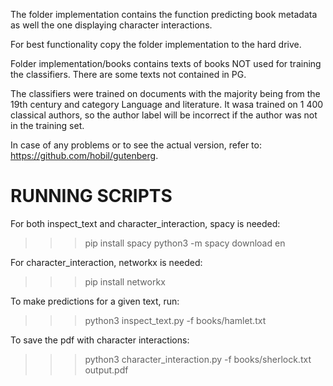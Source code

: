 The folder implementation contains the function predicting book metadata as well the one displaying character interactions.

For best functionality copy the folder implementation to the hard drive.

Folder implementation/books contains texts of books NOT used for training the classifiers. There are some texts not contained in PG.

The classifiers were trained on documents with the majority being from the 19th century and category Language and literature. It wasa trained on 1 400 classical authors, so the author label will be incorrect if the author was not in the training set.

In case of any problems or to see the actual version, refer to:
https://github.com/hobil/gutenberg.


RUNNING SCRIPTS
===============
For both inspect_text and character_interaction, spacy is needed:
>>> pip install spacy
>>> python3 -m spacy download en

For character_interaction, networkx is needed:
>>> pip install networkx



To make predictions for a given text, run:
>>> python3 inspect_text.py -f books/hamlet.txt

To save the pdf with character interactions:
>>> python3 character_interaction.py -f books/sherlock.txt output.pdf


